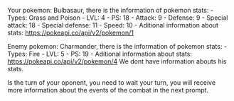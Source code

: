 Your pokemon: Bulbasaur, there is the information of pokemon stats: 
    - Types: Grass and Poison
    - LVL: 4
    - PS: 18
    - Attack: 9
    - Defense: 9
    - Special attack: 18
    - Special defense: 11
    - Speed: 10
    - Aditional information about stats: https://pokeapi.co/api/v2/pokemon/1

Enemy pokemon: Charmander, there is the information of pokemon stats: 
    - Types: Fire
    - LVL: 5
    - PS: 19
    - Aditional information about stats: https://pokeapi.co/api/v2/pokemon/4
    We dont have information abouts his stats.

Is the turn of your oponent, you need to wait your turn, you will receive more information about the events of the combat in the next prompt.